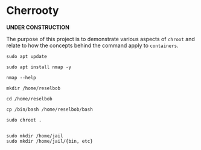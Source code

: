# Cherrooty

**UNDER CONSTRUCTION**

The purpose of this project is to demonstrate various aspects of `chroot` and relate to how the concepts behind
the command apply to `containers`.

```text
sudo apt update

sudo apt install nmap -y

nmap --help

mkdir /home/reselbob

cd /home/reselbob

cp /bin/bash /home/reselbob/bash

sudo chroot .


sudo mkdir /home/jail
sudo mkdir /home/jail/{bin, etc}

```



